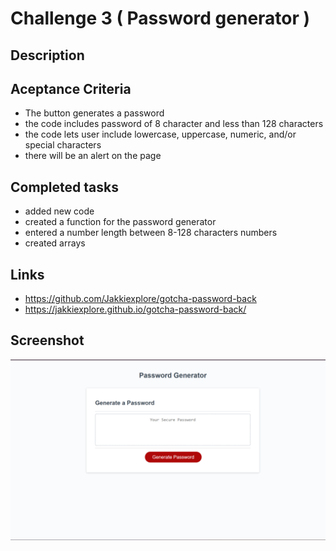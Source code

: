 # Challenge 3 ( Password generator )

## Description

## Aceptance Criteria
* The button generates a password
* the code includes password of 8 character and less than 128 characters
* the code lets user include lowercase, uppercase, numeric, and/or special characters
* there will be an alert on the page



## Completed tasks
* added new code
* created a function for the password generator
* entered a number length between 8-128 characters numbers
* created arrays



## Links
* https://github.com/Jakkiexplore/gotcha-password-back
* https://jakkiexplore.github.io/gotcha-password-back/


## Screenshot
![Screenshot of Password generator](./assets/images/SS%20of%20Password%20G.png)



 